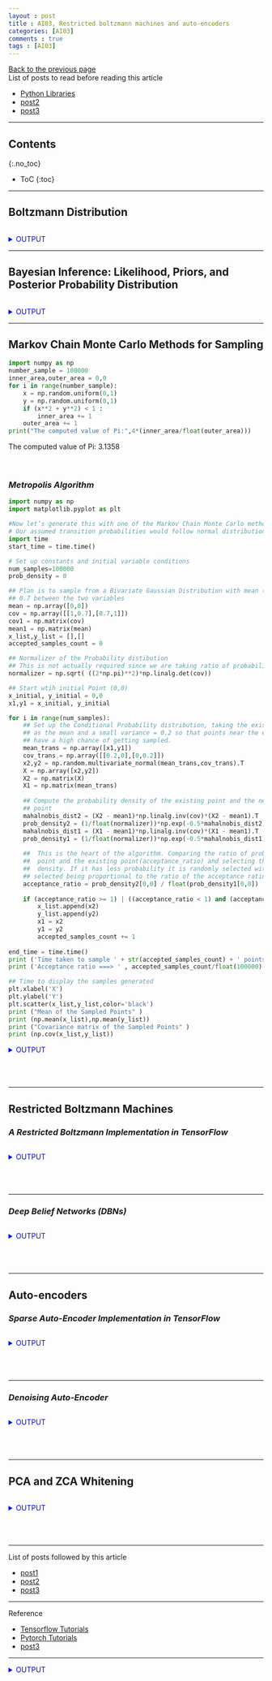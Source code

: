 ```yaml
---
layout : post
title : AI03, Restricted boltzmann machines and auto-encoders
categories: [AI03]
comments : true
tags : [AI03]
---
```

[Back to the previous page](https://userdyk-github.github.io/Study.html) <br>
List of posts to read before reading this article
- <a href='https://userdyk-github.github.io/pl03/PL03-Libraries.html' target="_blank">Python Libraries</a>
- <a href='https://userdyk-github.github.io/'>post2</a>
- <a href='https://userdyk-github.github.io/'>post3</a>

---

## Contents
{:.no_toc}

* ToC
{:toc}

<hr class="division1">


## **Boltzmann Distribution**

```python

```

<details markdown="1">
<summary class='jb-small' style="color:blue">OUTPUT</summary>
<hr class='division3'>

<hr class='division3'>
</details>

<hr class="division2">


## **Bayesian Inference: Likelihood, Priors, and Posterior Probability Distribution**

```python
```

<details markdown="1">
<summary class='jb-small' style="color:blue">OUTPUT</summary>
<hr class='division3'>

<hr class='division3'>
</details>

<hr class="division2">

## **Markov Chain Monte Carlo Methods for Sampling**

```python
import numpy as np 
number_sample = 100000
inner_area,outer_area = 0,0
for i in range(number_sample): 
    x = np.random.uniform(0,1) 
    y = np.random.uniform(0,1)  
    if (x**2 + y**2) < 1 :   
        inner_area += 1  
    outer_area += 1
print("The computed value of Pi:",4*(inner_area/float(outer_area)))
```
The computed value of Pi: 3.1358
<br><br><br>

### ***Metropolis Algorithm***

```python
import numpy as np
import matplotlib.pyplot as plt

#Now let’s generate this with one of the Markov Chain Monte Carlo methods called Metropolis Hastings algorithm 
# Our assumed transition probabilities would follow normal distribution X2 ~ N(X1,Covariance= [[0.2 , 0],[0,0.2]])
import time 
start_time = time.time()

# Set up constants and initial variable conditions
num_samples=100000
prob_density = 0 

## Plan is to sample from a Bivariate Gaussian Distribution with mean (0,0) and covariance of
## 0.7 between the two variables
mean = np.array([0,0]) 
cov = np.array([[1,0.7],[0.7,1]]) 
cov1 = np.matrix(cov)
mean1 = np.matrix(mean) 
x_list,y_list = [],[] 
accepted_samples_count = 0

## Normalizer of the Probability distibution 
## This is not actually required since we are taking ratio of probabilities for inference 
normalizer = np.sqrt( ((2*np.pi)**2)*np.linalg.det(cov))

## Start wtih initial Point (0,0) 
x_initial, y_initial = 0,0
x1,y1 = x_initial, y_initial

for i in range(num_samples):  
    ## Set up the Conditional Probability distribution, taking the existing point  
    ## as the mean and a small variance = 0.2 so that points near the existing point  
    ## have a high chance of getting sampled.  
    mean_trans = np.array([x1,y1])  
    cov_trans = np.array([[0.2,0],[0,0.2]])  
    x2,y2 = np.random.multivariate_normal(mean_trans,cov_trans).T 
    X = np.array([x2,y2])  
    X2 = np.matrix(X)  
    X1 = np.matrix(mean_trans) 
    
    ## Compute the probability density of the existing point and the new sampled   
    ## point  
    mahalnobis_dist2 = (X2 - mean1)*np.linalg.inv(cov)*(X2 - mean1).T  
    prob_density2 = (1/float(normalizer))*np.exp(-0.5*mahalnobis_dist2)  
    mahalnobis_dist1 = (X1 - mean1)*np.linalg.inv(cov)*(X1 - mean1).T   
    prob_density1 = (1/float(normalizer))*np.exp(-0.5*mahalnobis_dist1)   
    
    ##  This is the heart of the algorithm. Comparing the ratio of probability density  of the new  
    ##  point and the existing point(acceptance_ratio) and selecting the new point if it is to have more probability 
    ##  density. If it has less probability it is randomly selected with the probability  of getting  
    ## selected being proportional to the ratio of the acceptance ratio   
    acceptance_ratio = prob_density2[0,0] / float(prob_density1[0,0])
    
    if (acceptance_ratio >= 1) | ((acceptance_ratio < 1) and (acceptance_ratio >= np.random.uniform(0,1)) ):      
        x_list.append(x2)    
        y_list.append(y2)    
        x1 = x2   
        y1 = y2   
        accepted_samples_count += 1
            
end_time = time.time()
print ('Time taken to sample ' + str(accepted_samples_count) + ' points ==> ' + str(end_time -  start_time) + ' seconds' )
print ('Acceptance ratio ===> ' , accepted_samples_count/float(100000) )

## Time to display the samples generated
plt.xlabel('X') 
plt.ylabel('Y') 
plt.scatter(x_list,y_list,color='black') 
print ("Mean of the Sampled Points" )
print (np.mean(x_list),np.mean(y_list))
print ("Covariance matrix of the Sampled Points" )
print (np.cov(x_list,y_list))
```

<details markdown="1">
<summary class='jb-small' style="color:blue">OUTPUT</summary>
<hr class='division3'>
```
Time taken to sample 71400 points ==> 50.548850536346436 seconds
Acceptance ratio ===>  0.714
Mean of the Sampled Points
-0.006802046013446434 -0.028115488125035174
Covariance matrix of the Sampled Points
[[0.97409116 0.6805006 ]
 [0.6805006  0.96396597]]
```
![다운로드 (6)](https://user-images.githubusercontent.com/52376448/65573055-d7395480-dfa4-11e9-837b-7750b033b684.png)
<hr class='division3'>
</details>
<br><br><br>


<hr class="division2">

## **Restricted Boltzmann Machines**

### ***A Restricted Boltzmann Implementation in TensorFlow***

```python

```

<details markdown="1">
<summary class='jb-small' style="color:blue">OUTPUT</summary>
<hr class='division3'>

<hr class='division3'>
</details>
<br><br><br>

---

### ***Deep Belief Networks (DBNs)***

```python
```

<details markdown="1">
<summary class='jb-small' style="color:blue">OUTPUT</summary>
<hr class='division3'>

<hr class='division3'>
</details>
<br><br><br>


<hr class="division2">

## **Auto-encoders**

### ***Sparse Auto-Encoder Implementation in TensorFlow***

```python
```

<details markdown="1">
<summary class='jb-small' style="color:blue">OUTPUT</summary>
<hr class='division3'>

<hr class='division3'>
</details>
<br><br><br>

---

### ***Denoising Auto-Encoder***

```python
```

<details markdown="1">
<summary class='jb-small' style="color:blue">OUTPUT</summary>
<hr class='division3'>

<hr class='division3'>
</details>
<br><br><br>

<hr class="division2">

## **PCA and ZCA Whitening**

```python
```

<details markdown="1">
<summary class='jb-small' style="color:blue">OUTPUT</summary>
<hr class='division3'>

<hr class='division3'>
</details>
<br><br><br>

<hr class="division1">

List of posts followed by this article
- [post1](https://userdyk-github.github.io/)
- <a href='https://userdyk-github.github.io/'>post2</a>
- <a href='https://userdyk-github.github.io/'>post3</a>

---

Reference
- <a href='https://www.tensorflow.org/tutorials/' target="_blank">Tensorflow Tutorials</a>
- <a href='https://pytorch.org/tutorials/' target="_blank">Pytorch Tutorials</a>
- <a href='https://userdyk-github.github.io/'>post3</a>

---

<details markdown="1">
<summary class='jb-small' style="color:blue">OUTPUT</summary>
<hr class='division3'>
<hr class='division3'>
</details>
